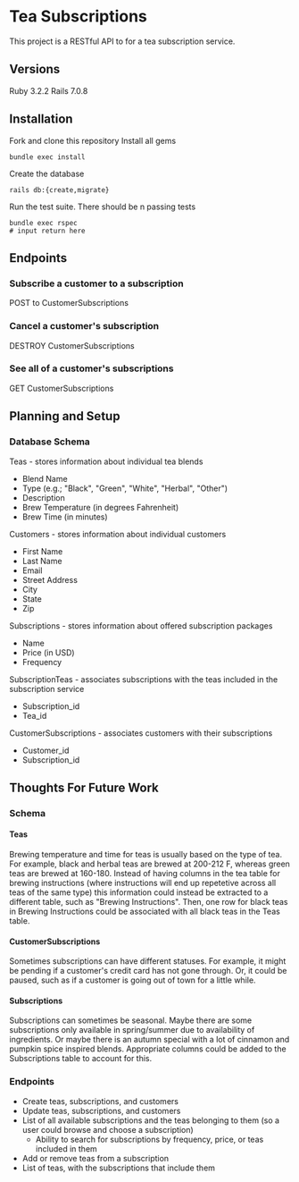 # Tea Subscriptions

This project is a RESTful API to for a tea subscription service.

## Versions
Ruby 3.2.2
Rails 7.0.8

## Installation
Fork and clone this repository
Install all gems
```
bundle exec install
```
Create the database
```
rails db:{create,migrate}
```
Run the test suite. There should be n passing tests
```
bundle exec rspec
# input return here
```

## Endpoints
### Subscribe a customer to a subscription
POST to CustomerSubscriptions
### Cancel a customer's subscription
DESTROY CustomerSubscriptions
### See all of a customer's subscriptions
GET CustomerSubscriptions

## Planning and Setup
### Database Schema
Teas - stores information about individual tea blends
- Blend Name
- Type (e.g.; "Black", "Green", "White", "Herbal", "Other")
- Description
- Brew Temperature (in degrees Fahrenheit)
- Brew Time (in minutes)

Customers - stores information about individual customers
- First Name
- Last Name
- Email
- Street Address
- City
- State
- Zip

Subscriptions - stores information about offered subscription packages
- Name
- Price (in USD)
- Frequency

SubscriptionTeas - associates subscriptions with the teas included in the subscription service
- Subscription_id
- Tea_id

CustomerSubscriptions - associates customers with their subscriptions
- Customer_id
- Subscription_id


## Thoughts For Future Work
### Schema
#### Teas
Brewing temperature and time for teas is usually based on the type of tea. For example, black and herbal teas are brewed at 200-212 F, whereas green teas are brewed at 160-180. Instead of having columns in the tea table for brewing instructions (where instructions will end up repetetive across all teas of the same type) this information could instead be extracted to a different table, such as "Brewing Instructions". Then, one row for black teas in Brewing Instructions could be associated with all black teas in the Teas table.

#### CustomerSubscriptions
Sometimes subscriptions can have different statuses. For example, it might be pending if a customer's credit card has not gone through. Or, it could be paused, such as if a customer is going out of town for a little while.

#### Subscriptions
Subscriptions can sometimes be seasonal. Maybe there are some subscriptions only available in spring/summer due to availability of ingredients. Or maybe there is an autumn special with a lot of cinnamon and pumpkin spice inspired blends. Appropriate columns could be added to the Subscriptions table to account for this.

### Endpoints
- Create teas, subscriptions, and customers
- Update teas, subscriptions, and customers
- List of all available subscriptions and the teas belonging to them (so a user could browse and choose a subscription)
  - Ability to search for subscriptions by frequency, price, or teas included in them
- Add or remove teas from a subscription
- List of teas, with the subscriptions that include them